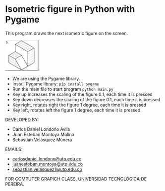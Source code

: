 # Isometric figure in Python with Pygame

This program draws the next isometric figure on the screen.

![img_2.png](img_2.png)

- We are using the Pygame library.
- Install Pygame library: `pip install pygame`
- Run the main file to start program `python main.py`
- Key up increases the scaling of the figure 0.1, each time it is pressed
- Key down decreases the scaling of the figure 0.1, each time it is pressed
- Key right, rotates right the figure 1 degree, each time it is pressed
- Key left, rotates left the figure 1 degree, each time it is pressed

DEVELOPED BY:
- Carlos Daniel Londoño Avila
- Juan Esteban Montoya Molina
- Sebastián Velásquez Múnera

EMAILS:
- carlosdaniel.londono@utp.edu.co
- juanesteban.montoya@utp.edu.co
- sebastian.velasquez1@utp.edu.co

FOR COMPUTER GRAPICH CLASS, UNIVERSIDAD TECNOLÓGICA DE PEREIRA.
